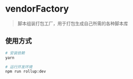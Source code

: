 # vendorFactory

> 脚本组装打包工厂，用于打包生成自己所需的各种脚本库

## 使用方式

``` bash
# 安装依赖
yarn

# 运行开发环境
npm run rollup:dev
```   


